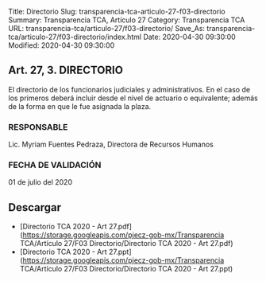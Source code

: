 Title: Directorio
Slug: transparencia-tca-articulo-27-f03-directorio
Summary: Transparencia TCA, Artículo 27
Category: Transparencia TCA
URL: transparencia-tca/articulo-27/f03-directorio/
Save_As: transparencia-tca/articulo-27/f03-directorio/index.html
Date: 2020-04-30 09:30:00
Modified: 2020-04-30 09:30:00


## Art. 27, 3. DIRECTORIO

El directorio de los funcionarios judiciales y administrativos. En el caso de los primeros deberá incluir desde el nivel de actuario o equivalente; además de la forma en que le fue asignada la plaza.

### RESPONSABLE

Lic. Myriam Fuentes Pedraza, Directora de Recursos Humanos

### FECHA DE VALIDACIÓN

01 de julio del 2020


## Descargar


* [Directorio TCA 2020 - Art 27.pdf](https://storage.googleapis.com/pjecz-gob-mx/Transparencia TCA/Artículo 27/F03 Directorio/Directorio TCA 2020 - Art 27.pdf)
* [Directorio TCA 2020 - Art 27.ppt](https://storage.googleapis.com/pjecz-gob-mx/Transparencia TCA/Artículo 27/F03 Directorio/Directorio TCA 2020 - Art 27.ppt)


